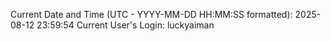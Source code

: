 Current Date and Time (UTC - YYYY-MM-DD HH:MM:SS formatted): 2025-08-12 23:59:54
Current User's Login: luckyaiman
